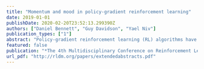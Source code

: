 ```yaml
---
title: "Momentum and mood in policy-gradient reinforcement learning"
date: 2019-01-01
publishDate: 2020-02-20T23:52:13.299390Z
authors: ["Daniel Bennett", "Guy Davidson", "Yael Niv"]
publication_types: ["1"]
abstract: "Policy-gradient reinforcement learning (RL) algorithms have recently been successfully applied in a number of domains. In spite of this success, however, relatively little work has explored the implications of policy-gradient RL as a model of  human learning and decision making. In this project, we derive two new policy-gradient algorithms that have implications as models of human behaviour: TD(λ) Actor-Critic with Momentum, and TD(λ) Actor-Critic with Mood. For the first algorithm, we review the concept of momentum in stochastic optimization theory, and show that it can be readily implemented in a policy-gradient RL setting. This is useful because momentum can accelerate policy gradient RL by filtering out high-frequency noise in parameter updates, and possibly also by conferring robustness against convergence to local maxima in the algorithm’s objective function. For the second algorithm, we show that a policy-gradient RL agent can implement an approximation to momentum in part by maintaining a representation of its own mood. As a proof of concept, we show that both of these new algorithms outperform a simpler algorithm that has neither momentum nor mood in a standard RL testbed, the 10-armed bandit problem. We discuss the implications of the mood algorithm as a model of the feedback between mood and learning in human decision making."
featured: false
publication: "*The 4th Multidisciplinary Conference on Reinforcement Learning and Decision Making*"
url_pdf: "http://rldm.org/papers/extendedabstracts.pdf"
---
```


